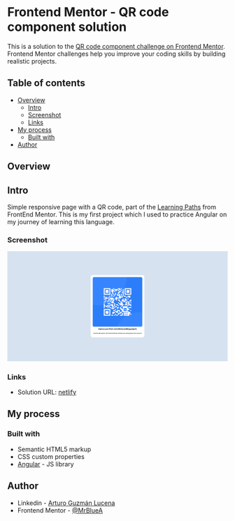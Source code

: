 # Frontend Mentor - QR code component solution

This is a solution to the [QR code component challenge on Frontend Mentor](https://www.frontendmentor.io/challenges/qr-code-component-iux_sIO_H). Frontend Mentor challenges help you improve your coding skills by building realistic projects. 

## Table of contents

- [Overview](#overview)
  - [Intro](#Intro)
  - [Screenshot](#screenshot)
  - [Links](#links)
- [My process](#my-process)
  - [Built with](#built-with)
- [Author](#author)

## Overview

## Intro

Simple responsive page with a QR code, part of the [Learning Paths](https://www.frontendmentor.io/learning-paths) from FrontEnd Mentor.
This is my first project which I used to practice Angular on my journey of learning this language.

### Screenshot

![Preview](./Project-Preview.png)

### Links

- Solution URL: [netlify](https://agl-qr-card.netlify.app/)

## My process

### Built with

- Semantic HTML5 markup
- CSS custom properties
- [Angular](https://angular.dev/) - JS library

## Author

- Linkedin - [Arturo Guzmán Lucena](https://www.linkedin.com/in/agl-ab5aa228a/)
- Frontend Mentor - [@MrBlueA](https://www.frontendmentor.io/profile/MrBlueA)